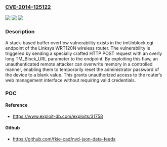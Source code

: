 ### [CVE-2014-125122](https://cve.mitre.org/cgi-bin/cvename.cgi?name=CVE-2014-125122)
![](https://img.shields.io/static/v1?label=Product&message=WRT120N&color=blue)
![](https://img.shields.io/static/v1?label=Version&message=1.0.07%20&color=brightgreen)
![](https://img.shields.io/static/v1?label=Vulnerability&message=CWE-121%20Stack-based%20Buffer%20Overflow&color=brightgreen)

### Description

A stack-based buffer overflow vulnerability exists in the tmUnblock.cgi endpoint of the Linksys WRT120N wireless router. The vulnerability is triggered by sending a specially crafted HTTP POST request with an overly long TM_Block_URL parameter to the endpoint. By exploiting this flaw, an unauthenticated remote attacker can overwrite memory in a controlled manner, enabling them to temporarily reset the administrator password of the device to a blank value. This grants unauthorized access to the router’s web management interface without requiring valid credentials.

### POC

#### Reference
- https://www.exploit-db.com/exploits/31758

#### Github
- https://github.com/fkie-cad/nvd-json-data-feeds

